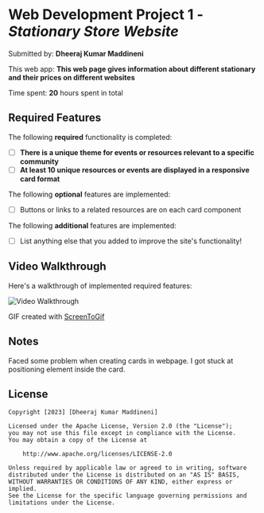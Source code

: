 # Web Development Project 1 - *Stationary Store Website*

Submitted by: **Dheeraj Kumar Maddineni**

This web app: **This web page gives information about different stationary and their prices on different websites**

Time spent: **20** hours spent in total

## Required Features

The following **required** functionality is completed:

- [ ] **There is a unique theme for events or resources relevant to a specific community**
- [ ] **At least 10 unique resources or events are displayed in a responsive card format**

The following **optional** features are implemented:

- [ ] Buttons or links to a related resources are on each card component

The following **additional** features are implemented:

* [ ] List anything else that you added to improve the site's functionality!

## Video Walkthrough

Here's a walkthrough of implemented required features:

<img src='[https://drive.google.com/file/d/1G7qeIdcfAx8Rgm-rDxwcYRBIqop7BAQr/view](https://drive.google.com/file/d/1G7qeIdcfAx8Rgm-rDxwcYRBIqop7BAQr/view?usp=sharing](https://github.com/DheerajKumar-M/Codepath-Project1/assets/61615825/2a4ca3b3-96f4-4bd8-b782-ea010893ea85](https://github.com/DheerajKumar-M/Codepath-Project1/assets/61615825/2a4ca3b3-96f4-4bd8-b782-ea010893ea85)' title='Video Walkthrough' width='' alt='Video Walkthrough' />

<!-- Replace this with whatever GIF tool you used! -->
GIF created with [ScreenToGif](https://www.screentogif.com/)

## Notes

Faced some problem when creating cards in webpage.
I got stuck at positioning element inside the card. 

## License

    Copyright [2023] [Dheeraj Kumar Maddineni]

    Licensed under the Apache License, Version 2.0 (the "License");
    you may not use this file except in compliance with the License.
    You may obtain a copy of the License at

        http://www.apache.org/licenses/LICENSE-2.0

    Unless required by applicable law or agreed to in writing, software
    distributed under the License is distributed on an "AS IS" BASIS,
    WITHOUT WARRANTIES OR CONDITIONS OF ANY KIND, either express or implied.
    See the License for the specific language governing permissions and
    limitations under the License.
